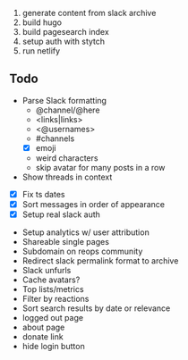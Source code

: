 1. generate content from slack archive
2. build hugo
3. build pagesearch index
4. setup auth with stytch
5. run netlify

## Todo

- Parse Slack formatting
    - @channel/@here
    - <links|links>
    - <@usernames>
    - #channels
    - [x] emoji
    - weird characters
    - skip avatar for many posts in a row
- Show threads in context
- [x] Fix ts dates
- [x] Sort messages in order of appearance
- [x] Setup real slack auth
- Setup analytics w/ user attribution
- Shareable single pages
- Subdomain on reops community
- Redirect slack permalink format to archive
- Slack unfurls
- Cache avatars?
- Top lists/metrics
- Filter by reactions
- Sort search results by date or relevance
- logged out page
- about page
- donate link
- hide login button

<!-- # Hugo Data to Pages

Allows for generating pages (or any archetypes) from data (json/yaml) on [Hugo](https://github.com/gohugoio/hugo).
Related to issues [#140](https://github.com/gohugoio/hugo/issues/140) and [5074](https://github.com/gohugoio/hugo/issues/5074).

## Getting Started

This script is a simple wrapper that:
- Generates the pages under your content folder
- Runs Hugo
- And finally, removes the generated pages

The entire script is in `hugo.js`, the `example/` is just an example hugo site.

### Prerequisites

- hugo
- node & npm

### Installing & Running

- Run `npm install` to install dependencies
- Run `node hugo.js` to build
- (optional) Run `chmod +x hugo.js` to allow for direct execution, i.e. `./hugo.js`
- Go to `localhost:1313` to see links to the generated pages

#### Commands

There are 3 available commands:

- `./hugo.js` (basically hugo build to public directory)
- `./hugo.js generate` (only generate folders/files from data, same as above but without executing hugo build)
- `./hugo.js server` (basically hugo server, with cleanup on exit)
- `./hugo.js clean` (trigger cleanup in case the script didn't remove the generated folders)

Flags:
- `-c FILE.json` or `--configFile FILE.json` flag to override default config (check hugoConfig-example.json)
- `-f` or `--force` flag to skip folder removal prompts (be careful with this one!)

## Author

[kidsil](https://github.com/kidsil)

## License

This project is licensed under the MIT License - see the [LICENSE.md](LICENSE.md) file for details -->